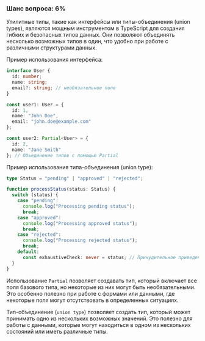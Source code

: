 ### Шанс вопроса: 6%

Утилитные типы, такие как интерфейсы или типы-объединения (union types), являются мощным инструментом в TypeScript для создания гибких и безопасных типов данных. Они позволяют объединять несколько возможных типов в один, что удобно при работе с различными структурами данных.

Пример использования интерфейса:
```typescript
interface User {
  id: number;
  name: string;
  email?: string; // необязательное поле
}

const user1: User = {
  id: 1,
  name: "John Doe",
  email: "john.doe@example.com"
};

const user2: Partial<User> = {
  id: 2,
  name: "Jane Smith"
}; // Объединение типов с помощью Partial
```

Пример использования типа-объединения (union type):
```typescript
type Status = "pending" | "approved" | "rejected";

function processStatus(status: Status) {
  switch (status) {
    case "pending":
      console.log("Processing pending status");
      break;
    case "approved":
      console.log("Processing approved status");
      break;
    case "rejected":
      console.log("Processing rejected status");
      break;
    default:
      const exhaustiveCheck: never = status; // Принудительное приведение к типу 'never' для гарантии исчерпывающего контроля
  }
}
```

Использование `Partial` позволяет создавать тип, который включает все поля базового типа, но некоторые из них могут быть необязательными. Это особенно полезно при работе с формами или данными, где некоторые поля могут отсутствовать в определенных ситуациях.

Тип-объединение (`union type`) позволяет создать тип, который может принимать одно из нескольких возможных значений. Это полезно для работы с данными, которые могут находиться в одном из нескольких состояний или иметь различные типы.